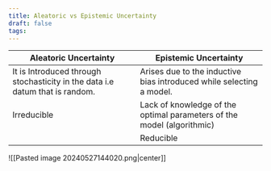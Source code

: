 ```yaml
---
title: Aleatoric vs Epistemic Uncertainty
draft: false
tags:
---
```

  

| Aleatoric Uncertainty                                                        | Epistemic Uncertainty                                                  |
| ---------------------------------------------------------------------------- | ---------------------------------------------------------------------- |
| It is Introduced through stochasticity in the data i.e datum that is random. | Arises due to the inductive bias introduced while selecting a model.   |
| Irreducible                                                                  | Lack of knowledge of the optimal parameters of the model (algorithmic) |
|                                                                              | Reducible                                                              |

![[Pasted image 20240527144020.png|center]]




